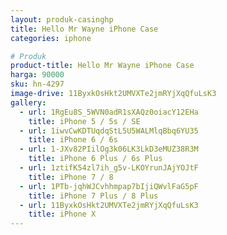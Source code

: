 ```yaml
---
layout: produk-casinghp
title: Hello Mr Wayne iPhone Case
categories: iphone

# Produk
product-title: Hello Mr Wayne iPhone Case
harga: 90000
sku: hn-4297
image-drive: 11ByxkOsHkt2UMVXTe2jmRYjXqQfuLsK3
gallery:
  - url: 1RgEu8S_5WVN0adR1sXAQz0oiacY12EHa
    title: iPhone 5 / 5s / SE
  - url: 1iwvCwKDTUqdqStL5U5WALMlqBbq6YU35
    title: iPhone 6 / 6s
  - url: 1-JXv82PIilOg3k06LK3LkD3eMUZ38R3M
    title: iPhone 6 Plus / 6s Plus
  - url: 1ztifK54zl7ih_g5v-LKOYrunJAjYOJtF
    title: iPhone 7 / 8
  - url: 1PTb-jqhWJCvhhmpap7bIjiQWvlFaG5pF
    title: iPhone 7 Plus / 8 Plus
  - url: 11ByxkOsHkt2UMVXTe2jmRYjXqQfuLsK3
    title: iPhone X
---
```

